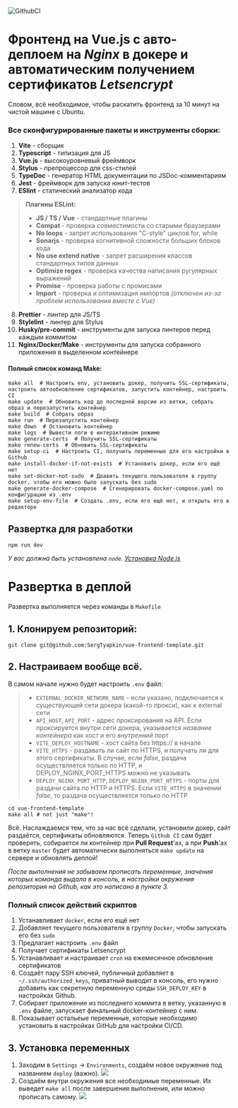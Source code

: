 ![GithubCI](https://github.com/sergtyapkin/vue-frontend-template/actions/workflows/deploy.yml/badge.svg)

# Фронтенд на Vue.js с авто-деплоем на _Nginx_ в докере и автоматическим получением сертификатов _Letsencrypt_

Словом, всё необходимое, чтобы раскатить фронтенд за 10 минут на чистой машине с Ubuntu.

### Все сконфигурированные пакеты и инструменты сборки:

1. **Vite** - сборщик
2. **Typescript** - типизация для JS
3. **Vue.js** - высокоуровневый фреймворк
4. **Stylus** - препроцессор для css-стилей
5. **TypeDoc** - генератор HTML документации по JSDoc-комментариям
6. **Jest** - фреймворк для запуска юнит-тестов
7. **ESlint** - статический анализатор кода

> **Плагины ESLint:**
>
> - **JS / TS / Vue** - стандартные плагины
> - **Compat** - проверка совместимости со старыми браузерами
> - **No loops** - запрет использования "C-style" циклов for, while
> - **Sonarjs** - проверка когнитивной сложности больших блоков кода
> - **No use extend native** - запрет расширения классов стандартных типов данных
> - **Optimize regex** - проверка качества написания ругулярных выражений
> - **Promise** - проверка работы с промисами
> - **Import** - проверка и оптимизация импортов _(отключен из-за проблем использования вместе с Vue)_

8. **Prettier** - линтер для JS/TS
9. **Stylelint** - линтер для Stylus
10. **Husky/pre-commit** - инструменты для запуска линтеров перед каждым коммитом
11. **Nginx/Docker/Make** - инструменты для запуска собранного приложения в выделенном контейнере

#### Полный список команд Make:

```SHELL
make all  # Настроить env, установить докер, получить SSL-сертификаты, настроить автообновление сертификатов, запустить контейнер, настроить CI
make update  # Обновить код до последней версии из ветки, собрать образ и перезапустить контейнер
make build  # Собрать образ
make run  # Перезапустить контейнер
make down  # Остановить контейнер
make logs  # Вывести логи в интерактивном режиме
make generate-certs  # Получить SSL-сертификаты
make renew-certs  # Обновить SSL-сертификаты
make setup-ci  # Настроить CI, получить переменные для его настройки в Github
make install-docker-if-not-exists  # Установить докер, если его ещё нет
make set-docker-not-sudo  # Доавить текущего пользователя в группу docker, чтобы его можно было запускать без sudo
make generate-docker-compose  # Сгенерировать docker-compose.yaml по конфигурации из .env
make setup-env-file  # Создать .env, если его ещё нет, и открыть его в редакторе
```

## Развертка для разработки

```SHELL
npm run dev
```

_У вас должна быть установлена `node`. [Установка Node.js](https://nodejs.org/en/download)_

# Развертка в деплой

Развертка выполняется через команды в `Makefile`

## 1. Клонируем репозиторий:

```SHELL
git clone git@github.com:SergTyapkin/vue-frontend-template.git
```

## 2. Настраиваем вообще всё.

В самом начале нужно будет настроить `.env` файл:

> - `EXTERNAL_DOCKER_NETWORK_NAME` - если указано, подключается к существующей сети докера (какой-то прокси), как к external сети
> - `API_HOST`, `API_PORT` - адрес проксирования на API. Если проксируется внутри сети докера, указывается _название контейнера_ как хост и его _внутренний_ порт
> - `VITE_DEPLOY_HOSTNAME` - хост сайта без https:// в начале
> - `VITE_HTTPS` - раздавать ли сайт по HTTPS, и получать ли для этого сертификаты. В случае, если _false_, раздача осуществляется только по HTTP, и DEPLOY_NGINX_PORT_HTTPS можно не указывать
> - `DEPLOY_NGINX_PORT_HTTP`, `DEPLOY_NGINX_PORT_HTTPS` - порты для раздачи сайта по HTTP и HTTPS. Если `VITE_HTTPS` в значении _false_, то раздача осуществляется только по HTTP

```SHELL
cd vue-frontend-template
make all # not just "make"!
```

Всё. Наслаждаемся тем, что за нас всё сделали, установили докер, сайт раздаётся, сертификаты обновляются.
Теперь `Github CI` сам будет проверять, собирается ли контейнер при **Pull Request**'ах, а при **Push**'ах в ветку `master` будет автоматически выполняться `make update` на сервере и обновлять деплой!

_После выполнения не забываем прописать переменные, значения которых команда выдала в консоль, в настройки окружения репозитория на Github, как это написано в пункте 3._

### Полный список действий скриптов

1. Устанавливает `docker`, если его ещё нет
2. Добавляет текущего пользователя в группу `Docker`, чтобы запускать его без `sudo`
3. Предлагает настроить `.env` файл
4. Получает сертификаты Letsencrypt
5. Устанавливает и настраивает `cron` на ежемесячное обновление сертификатов
6. Создаёт пару SSH ключей, публичный добавляет в `~/.ssh/authorized_keys`, приватный выводит в консоль, его нужно добавить как секретную переменную среды `SSH_DEPLOY_KEY` в настройках Github.
7. Собирает приложение из последнего коммита в ветку, указанную в `.env` файле, запускает финальный docker-контейнер с ним.
8. Показывает остальеые переменные, которые необходимо установить в настройках GitHub для настройки CI/CD.

## 3. Установка переменных

1. Заходим в `Settings` -> `Environments`, создаём новое окружение под названием `deploy` (важно).
   ![](/README_res/1.png)
2. Создаём внутри окружения все необходимые переменные. Их выведет `make all` после завершения выполнения, или можно прописать самому.
   ![](/README_res/2.png)
